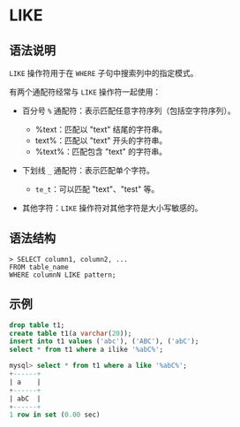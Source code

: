 # **LIKE**

## **语法说明**

`LIKE` 操作符用于在 `WHERE` 子句中搜索列中的指定模式。

有两个通配符经常与 `LIKE` 操作符一起使用：

- 百分号 `%` 通配符：表示匹配任意字符序列（包括空字符序列）。

    + %text：匹配以 "text" 结尾的字符串。
    + text%：匹配以 "text" 开头的字符串。
    + %text%：匹配包含 "text" 的字符串。

- 下划线 `_` 通配符：表示匹配单个字符。

    + `te_t`：可以匹配 "text"、"test" 等。

- 其他字符：`LIKE` 操作符对其他字符是大小写敏感的。

## **语法结构**

```
> SELECT column1, column2, ...
FROM table_name
WHERE columnN LIKE pattern;
```

## **示例**

```sql
drop table t1;
create table t1(a varchar(20));
insert into t1 values ('abc'), ('ABC'), ('abC');
select * from t1 where a ilike '%abC%';

mysql> select * from t1 where a like '%abC%';
+------+
| a    |
+------+
| abC  |
+------+
1 row in set (0.00 sec)
```
